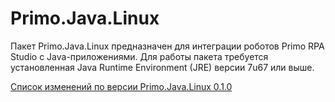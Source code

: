 # Primo.Java.Linux

Пакет Primo.Java.Linux предназначен для интеграции роботов Primo RPA Studio с Java-приложениями.
Для работы пакета требуется установленная Java Runtime Environment (JRE) версии 7u67 или выше.

[Список изменений по версии Primo.Java.Linux 0.1.0](https://docs.primo-rpa.ru/primo-rpa/release-notes/packages/linux/primo-java/0.1.0)
